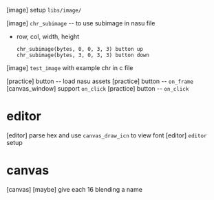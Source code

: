 [image] setup `libs/image/`

[image] `chr_subimage` -- to use subimage in nasu file

- row, col, width, height

  ```
  chr_subimage(bytes, 0, 0, 3, 3) button up
  chr_subimage(bytes, 3, 0, 3, 3) button down
  ```

[image] `test_image` with example chr in c file

[practice] button -- load nasu assets
[practice] button -- `on_frame`
[canvas_window] support `on_click`
[practice] button -- `on_click`

# editor

[editor] parse hex and use `canvas_draw_icn` to view font
[editor] `editor` setup

# canvas

[canvas] [maybe] give each 16 blending a name
